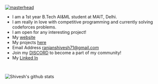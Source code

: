 <a href="https://shivesh-ranjan.github.io/personal-website/"><img src="https://user-images.githubusercontent.com/86239697/149812230-4d507801-c5a9-4ab7-89de-2d7db517c435.png" alt="masterhead"></a>
- I am a 1st year B.Tech AI&ML student at MAIT, Delhi.
- I am really in love with competitive programming and currently solving codeforces problems. 
- I am open for any interesting project!
- My <a href="https://shivesh-ranjan.github.io/personal-website/">website</a> 
- My projects [here](https://github.com/shivesh-ranjan?tab=repositories)
- Email Address ranjanshivesh71@gmail.com
- Join my <a href="https://discord.gg/9VRDzkvWWe">DISCORD</a> to become a part of my community!
- My <a href="https://www.linkedin.com/in/shivesh-ranjan/">Linked In</a>
<br>

![Shivesh's github stats](https://github-readme-stats.vercel.app/api?username=shivesh-ranjan)
